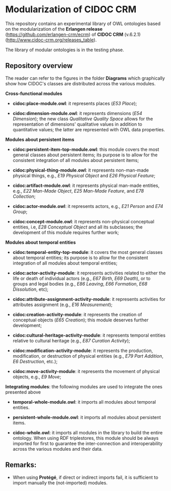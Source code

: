 # Modularization of CIDOC CRM

This repository contains an experimental library of OWL ontologies based on the modularization of the **Erlangen release** (https://github.com/erlangen-crm/ecrm) of **CIDOC CRM** (v.6.2.1) (http://www.cidoc-crm.org/releases_table).

The library of modular ontologies is in the testing phase.


## Repository overview

The reader can refer to the figures in the folder **Diagrams** which graphically show how CIDOC's classes are distributed across the various modules.

**Cross-functional modules**

* **cidoc:place-module.owl**: it represents places (*E53 Place*);

* **cidoc:dimension-module.owl**: it represents dimensions (*E54 Dimension*); the new class *Qualitative Quality Space* allows for the representation of dimensions' qualitative values in addition to quantitative values; the latter are represented with OWL data properties.


**Modules about persistent items**

* **cidoc:persistent-item-top-module.owl**: this module covers the most general classes about persistent items; its purpose is to allow for the consistent integration of all modules about persistent items;

* **cidoc:physical-thing-module.owl**: it represents non-man-made physical things, e.g., *E19 Physical Object* and *E26 Physical Feature*;

* **cidoc:artifact-module.owl**: it represents physical man-made entities, e.g., *E22 Man-Made Object*, *E25 Man-Made Feature*, and *E78 Collection*;

* **cidoc:actor-module.owl**: it represents actors, e.g., *E21 Person* and *E74 Group*;

* **cidoc:concept-module.owl**: it represents non-physical conceptual entities, i.e, *E28 Conceptual Object* and all its subclasses; the development of this module requires further work;


**Modules about temporal entities**

* **cidoc:temporal-entity-top-module**: it covers the most general classes about temporal entities; its purpose is to allow for the consistent integration of all modules about temporal entities;

* **cidoc:actor-activity-module**: it represents activities related to either the life or death of individual actors (e.g., *E67 Birth*, *E69 Death*), or to groups and legal bodies (e.g., *E86 Leaving*, *E66 Formation*, *E68 Dissolution*, etc);

* **cidoc:attribute-assignment-activity-module**: it represents activities for attributes assignment (e.g., *E16 Measurement*);

* **cidoc:creation-activity-module**: it represents the creation of conceptual objects (*E65 Creation*); this module deserves further development;

* **cidoc:cultural-heritage-activity-module**: it represents temporal entities relative to cultural heritage (e.g., *E87 Curation Activity*);

* **cidoc:modification-activity-module**: it represents the production, modification, or destruction of physical entities (e.g., *E79 Part Addition*, *E6 Destruction*, etc.);

* **cidoc:move-activity-module**: it represents the movement of physical objects, e.g., *E9 Move*;


**Integrating modules**: the following modules are used to integrate the ones presented above


* **temporal-whole-module.owl**: it imports all modules about temporal entities.

* **persistent-whole-module.owl**: it imports all modules about persistent items.

* **cidoc-whole.owl**: it imports all modules in the library to build the entire ontology. When using RDF triplestores, this module should be always imported for first to guarantee the inter-connection and interoperability across the various modules and their data.

## Remarks:
* When using **Protégé**, if direct or indirect imports fail, it is sufficient to import manually the (not-imported) modules.
